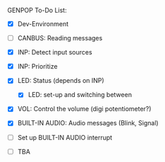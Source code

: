 GENPOP To-Do List:

- [x] Dev-Environment
- [ ] CANBUS: Reading messages

- [x] INP: Detect input sources 
- [x] INP: Prioritize

- [x] LED: Status (depends on INP)
    - [x] LED: set-up and switching between

- [x] VOL: Control the volume (digi potentiometer?)
- [x] BUILT-IN AUDIO: Audio messages (Blink, Signal)
- [ ] Set up BUILT-IN AUDIO interrupt

- [ ] TBA

